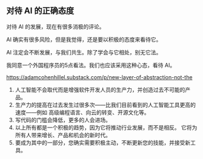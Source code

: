 ## 对待 AI 的正确态度

对待 AI 的发展，现在有很多消极的评论。

AI 确实有很多风险，但是我觉得，还是要以积极的态度来看待它。

AI 注定会不断发展，与我们共生。除了学会与它相处，别无它法。

我同意一个外国程序员的5点看法。我们也应该采用这种心态，看待 AI。

https://adamcohenhillel.substack.com/p/new-layer-of-abstraction-not-the

1. 人工智能不会取代而是增强软件开发人员的生产力，并创造过去不可能的产品。
1. 生产力的提高在过去发生过很多次——比我们目前看到的人工智能工具更高的速度——例如 高级编程语言、向云的转变、开源文化等。
1. 写代码的门槛会降低，更多的人会进场。
1. 以上所有都是一个积极的趋势，因为它将推动行业发展，而不是相反。 它将为所有人带来增长、产品和机会的新时代。
1. 要成为其中的一部分，您确实需要积极主动，不断更新您的技能，并接受新工具。